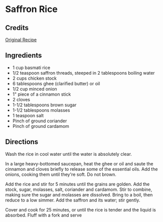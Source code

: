 # Saffron Rice 

## Credits

[Original Recipe](http://www.gumbopages.com/food/indian/saff-rice.html "http://www.gumbopages.com/food/indian/saff-rice.html")

## Ingredients

- 1 cup basmati rice 
- 1/2 teaspoon saffron threads, steeped in 2 tablespoons boiling water 
- 2 cups chicken stock 
- 6 tablespoons ghee (clarified butter) or oil 
- 1/2 cup minced onion 
- 1" piece of a cinnamon stick 
- 2 cloves 
- 1-1/2 tablespoons brown sugar 
- 1-1/2 tablespoons molasses 
- 1 teaspoon salt 
- Pinch of ground coriander 
- Pinch of ground cardamom

## Directions

Wash the rice in cool water until the water is absolutely clear.  
 In a large heavy-bottomed saucepan, heat the ghee or oil and saute the cinnamon and cloves briefly to release some of the essential oils. Add the onions, cooking them until they're soft. Do not brown.  
  
 Add the rice and stir for 5 minutes until the grains are golden. Add the stock, sugar, molasses, salt, coriander and cardamom. Stir to combine, making sure the sugar and molasses are dissolved. Bring to a boil, then reduce to a low simmer. Add the saffron and its water; stir gently.  
  
 Cover and cook for 25 minutes, or until the rice is tender and the liquid is absorbed. Fluff with a fork and serve

